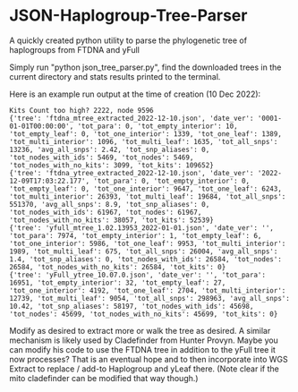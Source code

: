 # JSON-Haplogroup-Tree-Parser
A quickly created python utility to parse the phylogenetic tree of haplogroups from FTDNA and yFull

Simply run "python json_tree_parser.py", find the downloaded trees in the current directory and stats results printed to the terminal.

Here is an example run output at the time of creation (10 Dec 2022):
```
Kits Count too high? 2222, node 9596
{'tree': 'ftdna_mtree_extracted_2022-12-10.json', 'date_ver': '0001-01-01T00:00:00', 'tot_para': 0, 'tot_empty_interior': 10, 'tot_empty_leaf': 0, 'tot_one_interior': 1339, 'tot_one_leaf': 1389, 'tot_multi_interior': 1096, 'tot_multi_leaf': 1635, 'tot_all_snps': 13236, 'avg_all_snps': 2.42, 'tot_snp_aliases': 0, 'tot_nodes_with_ids': 5469, 'tot_nodes': 5469, 'tot_nodes_with_no_kits': 3099, 'tot_kits': 109652}
{'tree': 'ftdna_ytree_extracted_2022-12-10.json', 'date_ver': '2022-12-09T17:03:22.177', 'tot_para': 0, 'tot_empty_interior': 0, 'tot_empty_leaf': 0, 'tot_one_interior': 9647, 'tot_one_leaf': 6243, 'tot_multi_interior': 26393, 'tot_multi_leaf': 19684, 'tot_all_snps': 551370, 'avg_all_snps': 8.9, 'tot_snp_aliases': 0, 'tot_nodes_with_ids': 61967, 'tot_nodes': 61967, 'tot_nodes_with_no_kits': 38057, 'tot_kits': 52539}
{'tree': 'yfull_mtree_1.02.13953_2022-01-01.json', 'date_ver': '', 'tot_para': 7974, 'tot_empty_interior': 1, 'tot_empty_leaf': 6, 'tot_one_interior': 5986, 'tot_one_leaf': 9953, 'tot_multi_interior': 1989, 'tot_multi_leaf': 675, 'tot_all_snps': 26004, 'avg_all_snps': 1.4, 'tot_snp_aliases': 0, 'tot_nodes_with_ids': 26584, 'tot_nodes': 26584, 'tot_nodes_with_no_kits': 26584, 'tot_kits': 0}
{'tree': 'yFull_ytree_10.07.0.json', 'date_ver': '', 'tot_para': 16951, 'tot_empty_interior': 32, 'tot_empty_leaf': 27, 'tot_one_interior': 4192, 'tot_one_leaf': 2704, 'tot_multi_interior': 12739, 'tot_multi_leaf': 9054, 'tot_all_snps': 298963, 'avg_all_snps': 10.42, 'tot_snp_aliases': 58197, 'tot_nodes_with_ids': 45698, 'tot_nodes': 45699, 'tot_nodes_with_no_kits': 45699, 'tot_kits': 0}
```

Modify as desired to extract more or walk the tree as desired.  A similar mechanism is likely used by Cladefinder from Hunter Provyn. Maybe you can modify his code to use the FTDNA tree in addition to the yFull tree it now processes? That is an eventual hope and to then incorporate into WGS Extract to replace / add-to Haplogroup and yLeaf there. (Note clear if the mito cladefinder can be modified that way though.)
